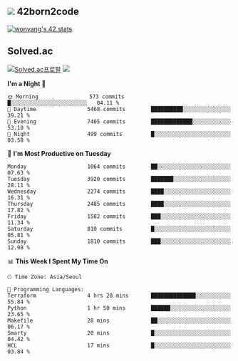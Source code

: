 
## <img src="https://img.shields.io/badge/-000000?style=flat&logo=42&logoColor=white"> 42born2code
<!--[![wonyang's 42 stats](https://badge42.vercel.app/api/v2/cl5nhe5b6007809kydha7ht42/stats?cursusId=21&coalitionId=88)](https://profile.intra.42.fr/users/wonyang)-->

[![wonyang's 42 stats](https://badge.mediaplus.ma/starryblue/wonyang?1337Badge=off&UM6P=off)](https://github.com/oakoudad/badge42)

## Solved.ac
[![Solved.ac프로필](http://mazassumnida.wtf/api/v2/generate_badge?boj=bennyws)](https://solved.ac/bennyws)
<a href="https://solved.ac/bennyws"><img src="http://mazandi.herokuapp.com/api?handle=bennyws&theme=cold"/></a>

<!--START_SECTION:waka-->
**I'm a Night 🦉** 

```text
🌞 Morning                573 commits         █░░░░░░░░░░░░░░░░░░░░░░░░   04.11 % 
🌆 Daytime                5468 commits        ██████████░░░░░░░░░░░░░░░   39.21 % 
🌃 Evening                7405 commits        █████████████░░░░░░░░░░░░   53.10 % 
🌙 Night                  499 commits         █░░░░░░░░░░░░░░░░░░░░░░░░   03.58 % 
```
📅 **I'm Most Productive on Tuesday** 

```text
Monday                   1064 commits        ██░░░░░░░░░░░░░░░░░░░░░░░   07.63 % 
Tuesday                  3920 commits        ███████░░░░░░░░░░░░░░░░░░   28.11 % 
Wednesday                2274 commits        ████░░░░░░░░░░░░░░░░░░░░░   16.31 % 
Thursday                 2485 commits        ████░░░░░░░░░░░░░░░░░░░░░   17.82 % 
Friday                   1582 commits        ███░░░░░░░░░░░░░░░░░░░░░░   11.34 % 
Saturday                 810 commits         █░░░░░░░░░░░░░░░░░░░░░░░░   05.81 % 
Sunday                   1810 commits        ███░░░░░░░░░░░░░░░░░░░░░░   12.98 % 
```


📊 **This Week I Spent My Time On** 

```text
🕑︎ Time Zone: Asia/Seoul

💬 Programming Languages: 
Terraform                4 hrs 20 mins       ██████████████░░░░░░░░░░░   55.84 % 
Python                   1 hr 50 mins        ██████░░░░░░░░░░░░░░░░░░░   23.65 % 
Makefile                 28 mins             ██░░░░░░░░░░░░░░░░░░░░░░░   06.17 % 
Smarty                   20 mins             █░░░░░░░░░░░░░░░░░░░░░░░░   04.42 % 
HCL                      17 mins             █░░░░░░░░░░░░░░░░░░░░░░░░   03.84 % 
```


<!--END_SECTION:waka-->
